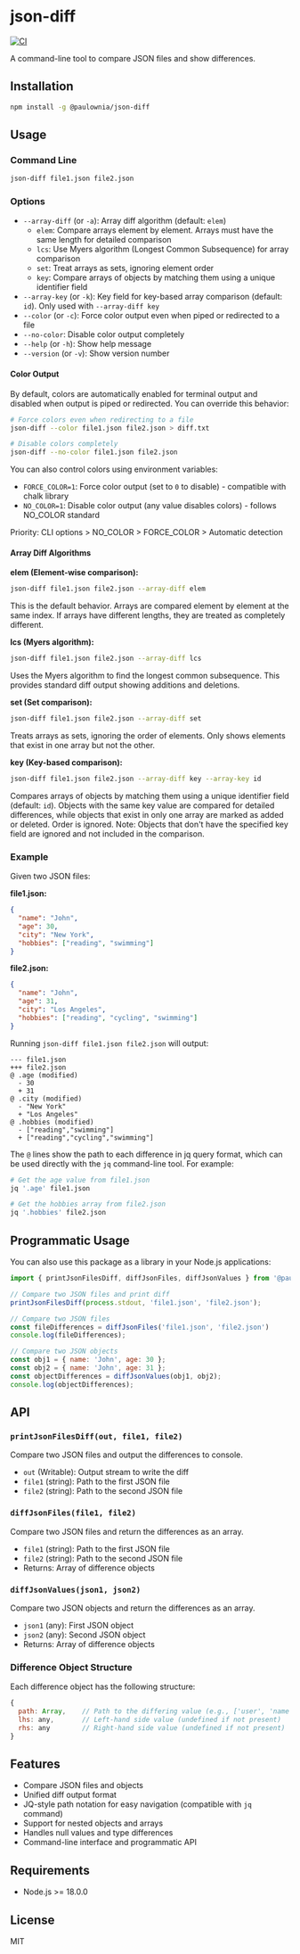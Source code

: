 # json-diff

[![CI](https://github.com/paulownia/node-json-diff/actions/workflows/ci.yml/badge.svg)](https://github.com/paulownia/node-json-diff/actions/workflows/ci.yml)

A command-line tool to compare JSON files and show differences.

## Installation

```bash
npm install -g @paulownia/json-diff
```

## Usage

### Command Line

```bash
json-diff file1.json file2.json
```

### Options

- `--array-diff` (or `-a`): Array diff algorithm (default: `elem`)
  - `elem`: Compare arrays element by element. Arrays must have the same length for detailed comparison
  - `lcs`: Use Myers algorithm (Longest Common Subsequence) for array comparison
  - `set`: Treat arrays as sets, ignoring element order
  - `key`: Compare arrays of objects by matching them using a unique identifier field
- `--array-key` (or `-k`): Key field for key-based array comparison (default: `id`). Only used with `--array-diff key`
- `--color` (or `-c`): Force color output even when piped or redirected to a file
- `--no-color`: Disable color output completely
- `--help` (or `-h`): Show help message
- `--version` (or `-v`): Show version number

#### Color Output

By default, colors are automatically enabled for terminal output and disabled when output is piped or redirected. You can override this behavior:

```bash
# Force colors even when redirecting to a file
json-diff --color file1.json file2.json > diff.txt

# Disable colors completely
json-diff --no-color file1.json file2.json
```

You can also control colors using environment variables:
- `FORCE_COLOR=1`: Force color output (set to `0` to disable) - compatible with chalk library
- `NO_COLOR=1`: Disable color output (any value disables colors) - follows NO_COLOR standard

Priority: CLI options > NO_COLOR > FORCE_COLOR > Automatic detection

#### Array Diff Algorithms

**elem (Element-wise comparison):**
```bash
json-diff file1.json file2.json --array-diff elem
```
This is the default behavior. Arrays are compared element by element at the same index. If arrays have different lengths, they are treated as completely different.

**lcs (Myers algorithm):**
```bash
json-diff file1.json file2.json --array-diff lcs
```
Uses the Myers algorithm to find the longest common subsequence. This provides standard diff output showing additions and deletions.

**set (Set comparison):**
```bash
json-diff file1.json file2.json --array-diff set
```
Treats arrays as sets, ignoring the order of elements. Only shows elements that exist in one array but not the other.

**key (Key-based comparison):**
```bash
json-diff file1.json file2.json --array-diff key --array-key id
```
Compares arrays of objects by matching them using a unique identifier field (default: `id`). Objects with the same key value are compared for detailed differences, while objects that exist in only one array are marked as added or deleted. Order is ignored. Note: Objects that don't have the specified key field are ignored and not included in the comparison.

### Example

Given two JSON files:

**file1.json:**
```json
{
  "name": "John",
  "age": 30,
  "city": "New York",
  "hobbies": ["reading", "swimming"]
}
```

**file2.json:**
```json
{
  "name": "John",
  "age": 31,
  "city": "Los Angeles",
  "hobbies": ["reading", "cycling", "swimming"]
}
```

Running `json-diff file1.json file2.json` will output:

```
--- file1.json
+++ file2.json
@ .age (modified)
  - 30
  + 31
@ .city (modified)
  - "New York"
  + "Los Angeles"
@ .hobbies (modified)
  - ["reading","swimming"]
  + ["reading","cycling","swimming"]
```

The `@` lines show the path to each difference in jq query format, which can be used directly with the `jq` command-line tool. For example:

```bash
# Get the age value from file1.json
jq '.age' file1.json

# Get the hobbies array from file2.json
jq '.hobbies' file2.json
```

## Programmatic Usage

You can also use this package as a library in your Node.js applications:

```javascript
import { printJsonFilesDiff, diffJsonFiles, diffJsonValues } from '@paulownia/json-diff';

// Compare two JSON files and print diff
printJsonFilesDiff(process.stdout, 'file1.json', 'file2.json');

// Compare two JSON files
const fileDifferences = diffJsonFiles('file1.json', 'file2.json')
console.log(fileDifferences);

// Compare two JSON objects
const obj1 = { name: 'John', age: 30 };
const obj2 = { name: 'John', age: 31 };
const objectDifferences = diffJsonValues(obj1, obj2);
console.log(objectDifferences);
```

## API

### `printJsonFilesDiff(out, file1, file2)`

Compare two JSON files and output the differences to console.

- `out` (Writable): Output stream to write the diff
- `file1` (string): Path to the first JSON file
- `file2` (string): Path to the second JSON file

### `diffJsonFiles(file1, file2)`

Compare two JSON files and return the differences as an array.

- `file1` (string): Path to the first JSON file
- `file2` (string): Path to the second JSON file
- Returns: Array of difference objects

### `diffJsonValues(json1, json2)`

Compare two JSON objects and return the differences as an array.

- `json1` (any): First JSON object
- `json2` (any): Second JSON object
- Returns: Array of difference objects

### Difference Object Structure

Each difference object has the following structure:

```javascript
{
  path: Array,    // Path to the differing value (e.g., ['user', 'name'])
  lhs: any,       // Left-hand side value (undefined if not present)
  rhs: any        // Right-hand side value (undefined if not present)
}
```

## Features

- Compare JSON files and objects
- Unified diff output format
- JQ-style path notation for easy navigation (compatible with `jq` command)
- Support for nested objects and arrays
- Handles null values and type differences
- Command-line interface and programmatic API

## Requirements

- Node.js >= 18.0.0

## License

MIT
